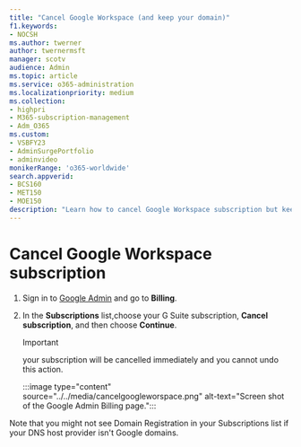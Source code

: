 ```yaml
---
title: "Cancel Google Workspace (and keep your domain)"
f1.keywords:
- NOCSH
ms.author: twerner
author: twernermsft
manager: scotv
audience: Admin
ms.topic: article
ms.service: o365-administration
ms.localizationpriority: medium
ms.collection: 
- highpri
- M365-subscription-management 
- Adm_O365
ms.custom:
- VSBFY23 
- AdminSurgePortfolio
- adminvideo
monikerRange: 'o365-worldwide'
search.appverid:
- BCS160
- MET150
- MOE150
description: "Learn how to cancel Google Workspace subscription but keep your domain."
---
```


# Cancel Google Workspace subscription

1. Sign in to [Google Admin](https://admin.google.com/) and go to **Billing**.
1. In the **Subscriptions** list,choose your G Suite subscription, **Cancel subscription**, and then choose **Continue**.

    > [!IMPORTANT]
    > your subscription will be cancelled immediately and you cannot undo this action.

    :::image type="content" source="../../media/cancelgoogleworspace.png" alt-text="Screen shot of the Google Admin Billing page.":::

Note that you might not see Domain Registration in your Subscriptions list if your DNS host provider isn't Google domains.